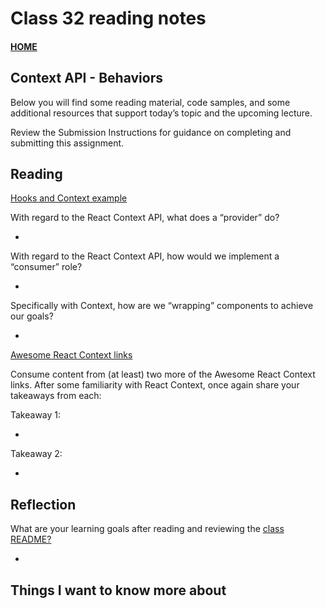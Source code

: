 # Class 32 reading notes

#### [HOME](https://cesarderio.github.io/reading-notes/)

## Context API - Behaviors

Below you will find some reading material, code samples, and some additional resources that support today’s topic and the upcoming lecture.

Review the Submission Instructions for guidance on completing and submitting this assignment.

## Reading

[Hooks and Context example](https://medium.com/swlh/snackbars-in-react-an-exercise-in-hooks-and-context-299b43fd2a2b)

With regard to the React Context API, what does a “provider” do?


*

With regard to the React Context API, how would we implement a “consumer” role?

*

Specifically with Context, how are we “wrapping” components to achieve our goals?

*


[Awesome React Context links](https://github.com/diegohaz/awesome-react-context)

Consume content from (at least) two more of the Awesome React Context links. After some familiarity with React Context, once again share your takeaways from each:

  Takeaway 1:

  *

  Takeaway 2:

  *



## Reflection

What are your learning goals after reading and reviewing the [class README?](https://codefellows.github.io/code-401-javascript-guide/curriculum/class-06/)

*


## Things I want to know more about
